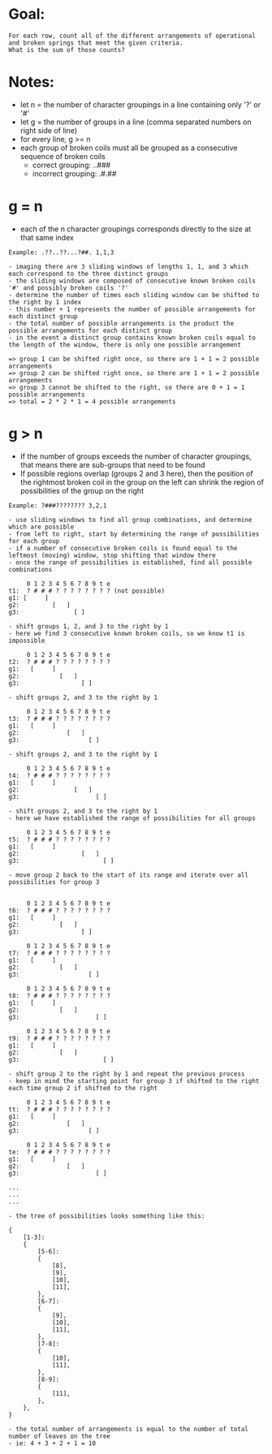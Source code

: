 # Goal:
```
For each row, count all of the different arrangements of operational and broken springs that meet the given criteria. 
What is the sum of those counts?
```

# Notes:
- let n = the number of character groupings in a line containing only '?' or '#'
- let g = the number of groups in a line (comma separated numbers on right side of line)
- for every line, g >= n
- each group of broken coils must all be grouped as a consecutive sequence of broken coils
    - correct grouping:   ..###
    - incorrect grouping: .#.##

# g = n
- each of the n character groupings corresponds directly to the size at that same index
```
Example: .??..??...?##. 1,1,3

- imaging there are 3 sliding windows of lengths 1, 1, and 3 which each correspond to the three distinct groups
- the sliding windows are composed of consecutive known broken coils '#' and possibly broken coils '?'
- determine the number of times each sliding window can be shifted to the right by 1 index
- this number + 1 represents the number of possible arrangements for each distinct group
- the total number of possible arrangements is the product the possible arrangements for each distinct group
- in the event a distinct group contains known broken coils equal to the length of the window, there is only one possible arrangement

=> group 1 can be shifted right once, so there are 1 + 1 = 2 possible arrangements
=> group 2 can be shifted right once, so there are 1 + 1 = 2 possible arrangements
=> group 3 cannot be shifted to the right, so there are 0 + 1 = 1 possible arrangements
=> total = 2 * 2 * 1 = 4 possible arrangements
```

# g > n
- If the number of groups exceeds the number of character groupings, that means there are sub-groups that need to be found
- If possible regions overlap (groups 2 and 3 here), then the position of the rightmost broken coil in the group on the left can shrink the region of possibilities of the group on the right
```
Example: ?###???????? 3,2,1

- use sliding windows to find all group combinations, and determine which are possible
- from left to right, start by determining the range of possibilities for each group
- if a number of consecutive broken coils is found equal to the leftmost (moving) window, stop shifting that window there
- once the range of possibilities is established, find all possible combinations

     0 1 2 3 4 5 6 7 8 9 t e
t1:  ? # # # ? ? ? ? ? ? ? ? (not possible)
g1: [     ]
g2:         [   ]
g3:               [ ]

- shift groups 1, 2, and 3 to the right by 1
- here we find 3 consecutive known broken coils, so we know t1 is impossible

     0 1 2 3 4 5 6 7 8 9 t e
t2:  ? # # # ? ? ? ? ? ? ? ?
g1:   [     ]
g2:           [   ]
g3:                 [ ]

- shift groups 2, and 3 to the right by 1

     0 1 2 3 4 5 6 7 8 9 t e
t3:  ? # # # ? ? ? ? ? ? ? ?
g1:   [     ]
g2:             [   ]
g3:                   [ ]

- shift groups 2, and 3 to the right by 1

     0 1 2 3 4 5 6 7 8 9 t e
t4:  ? # # # ? ? ? ? ? ? ? ?
g1:   [     ]
g2:               [   ]
g3:                     [ ]

- shift groups 2, and 3 to the right by 1
- here we have established the range of possibilities for all groups

     0 1 2 3 4 5 6 7 8 9 t e
t5:  ? # # # ? ? ? ? ? ? ? ?
g1:   [     ]
g2:                 [   ]
g3:                       [ ]

- move group 2 back to the start of its range and iterate over all possibilities for group 3 


     0 1 2 3 4 5 6 7 8 9 t e
t6:  ? # # # ? ? ? ? ? ? ? ?
g1:   [     ]
g2:           [   ]
g3:                 [ ]

     0 1 2 3 4 5 6 7 8 9 t e
t7:  ? # # # ? ? ? ? ? ? ? ?
g1:   [     ]
g2:           [   ]
g3:                   [ ]

     0 1 2 3 4 5 6 7 8 9 t e
t8:  ? # # # ? ? ? ? ? ? ? ?
g1:   [     ]
g2:           [   ]
g3:                     [ ]

     0 1 2 3 4 5 6 7 8 9 t e
t9:  ? # # # ? ? ? ? ? ? ? ?
g1:   [     ]
g2:           [   ]
g3:                       [ ]

- shift group 2 to the right by 1 and repeat the previous process
- keep in mind the starting point for group 3 if shifted to the right each time group 2 if shifted to the right

     0 1 2 3 4 5 6 7 8 9 t e
tt:  ? # # # ? ? ? ? ? ? ? ?
g1:   [     ]
g2:             [   ]
g3:                   [ ]

     0 1 2 3 4 5 6 7 8 9 t e
te:  ? # # # ? ? ? ? ? ? ? ?
g1:   [     ]
g2:             [   ]
g3:                     [ ]

...
...
...

- the tree of possibilities looks something like this:

{
    [1-3]: 
    {
        [5-6]: 
        {
            [8],
            [9],
            [10],
            [11],
        },
        [6-7]: 
        {
            [9],
            [10],
            [11],
        },
        [7-8]: 
        {
            [10],
            [11],
        },
        [8-9]: 
        {
            [11],
        },
    }, 
}

- the total number of arrangements is equal to the number of total number of leaves on the tree
- ie: 4 + 3 + 2 + 1 = 10
```
